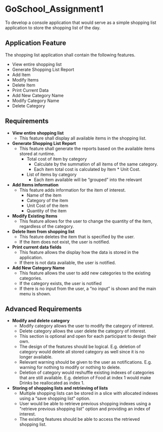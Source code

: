 # GoSchool_Assignment1
To develop a console application that would serve as a simple shopping list application to store the shopping list of the day.
## Application Feature
The shopping list application shall contain the following features.
  - View entire shopping list
  - Generate Shopping List Report
  - Add Item
  - Modify Items
  - Delete Item
  - Print Current Data
  - Add New Category Name
  - Modify Category Name
  - Delete Category
 
## Requirements
  - **View entire shopping list**
    - This feature shall display all available items in the shopping list.
  - **Generate Shopping List Report**
    - This feature shall generate the reports based on the available items stored at runtime.
      - Total cost of item by category
        - Calculate by the summation of all items of the same category.
        - Each item total cost is calculated by Item * Unit Cost.
      - List of items by category
        - Each item available will be “grouped” into the relevant
  - **Add Items information**
    - This feature adds information for the item of interest.
      - Name of the item
      - Category of the item
      - Unit Cost of the item
      - Quantity of the item
  - **Modify Existing Items**
    - This feature allows for the user to change the quantity of the item, regardless of the category.
  - **Delete Item from shopping list**
    - This feature deletes the item that is specified by the user.
    - If the item does not exist, the user is notified.
  - **Print current data fields**
    - This feature allows the display how the data is stored in the application.
    - If there is not data available, the user is notified.
  - **Add New Category Name**
    - This feature allows the user to add new categories to the existing categories.
    - If the category exists, the user is notified
    - If there is no input from the user, a “no input” is shown and the main menu is shown.
 
 ## Advanced Requirements
  - **Modify and delete category**
    - Modify category allows the user to modify the category of interest.
    - Delete category allows the user delete the category of interest.
    - This section is optional and open for each participant to design their own.
    - The design of the features should be logical. E.g. deletion of category would delete all stored category as well since it is no longer available.
    - Relevant warning should be given to the user as notifications. E.g. warning for nothing to modify or nothing to delete.
    - Deletion of category would reshuffle existing indexes of categories that are still available. E.g. deletion of Food at index 1 would make Drinks be reallocated as index 1.
  - **Storing of shopping lists and retrieving of lists**
    - Multiple shopping lists can be stored in a slice with allocated indexes using a “save shopping list" option.
    - User would be able to retrieve previous shopping indexes using a "retrieve previous shopping list" option and providing an index of interest.
    - The existing features should be able to access the retrieved shopping list.
